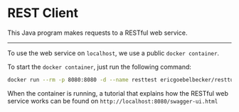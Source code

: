 # REST Client

This Java program makes requests to a RESTful web service.

---

To use the web service on `localhost`, we use a public `docker container`.

To start the `docker container`, just run the following command:

```bash
docker run --rm -p 8080:8080 -d --name resttest ericgoebelbecker/resttutorial
```

When the container is running, a tutorial that explains how the RESTful web service works can be found on `http://localhost:8080/swagger-ui.html`

